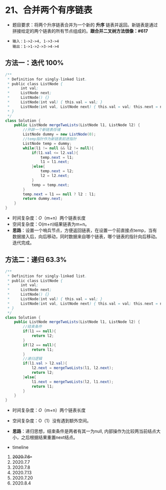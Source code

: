 # 21、合并两个有序链表

- 题目要求：将两个升序链表合并为一个新的 **升序** 链表并返回。新链表是通过拼接给定的两个链表的所有节点组成的。**跟合并二叉树方法很像：#617** 

- ```
  输入：1->2->4, 1->3->4
  输出：1->1->2->3->4->4
  ```

## 方法一：迭代  100%

```java
/**
 * Definition for singly-linked list.
 * public class ListNode {
 *     int val;
 *     ListNode next;
 *     ListNode() {}
 *     ListNode(int val) { this.val = val; }
 *     ListNode(int val, ListNode next) { this.val = val; this.next = next; }
 * }
 */
class Solution {
    public ListNode mergeTwoLists(ListNode l1, ListNode l2) {
        //开辟一个新链表存储
        ListNode dummy = new ListNode(0);
        //temp指针作为新链表前进指针
        ListNode temp = dummy;
        while(l1 != null && l2 != null){
            if(l1.val <= l2.val){
                temp.next = l1;
                l1 = l1.next;
            }else{
                temp.next = l2;
                l2 = l2.next;
            }
            temp = temp.next;
        }
        temp.next = l1 == null ? l2 : l1;
        return dummy.next;
    }
}
```

- 时间复杂度：*O*（m+n）两个链表长度
- 空间复杂度：O(m+n)结果链表为m+n。
- **思路**：设置一个哨兵节点，方便返回链表，在设置一个前直接点temp，当有数据接入后，向后移动，同时数据来自哪个链表，哪个链表的指针向后移动。迭代完成。

## 方法二：递归 63.3%

```java
/**
 * Definition for singly-linked list.
 * public class ListNode {
 *     int val;
 *     ListNode next;
 *     ListNode() {}
 *     ListNode(int val) { this.val = val; }
 *     ListNode(int val, ListNode next) { this.val = val; this.next = next; }
 * }
 */
class Solution {
    public ListNode mergeTwoLists(ListNode l1, ListNode l2) {
        //结束条件
        if(l1 == null){
            return l2;
        }
        if(l2 == null){
            return l1;
        }
        //递归逻辑
        if(l1.val > l2.val){
            l2.next = mergeTwoLists(l1, l2.next);
            return l2;
        }else{
            l1.next = mergeTwoLists(l2, l1.next);
            return l1;
        }
    }
}
```

- 时间复杂度：*O*（m+n）两个链表长度
- 空间复杂度：O（1）没有遇到额外空间。
- **思路**：递归思想，结束条件是两者有其一为null, 内部操作为比较两当前结点大小，之后根据结果重置next结点。



- timeline

1. ~~2020.7.6-~~
2. 2020.7.7
3. 2020.7.8
4. 2020.7.13
5. 2020.7.20
6. 2020.8.4